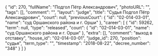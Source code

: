 {
    "id": 270,
    "fullName": "Подгол Пётр Александрович",
    "photoURL": "",
    "tags": [],
    "comment": "",
    "layout": "judge",
    "title": "Судья Подгол Пётр Александрович",
    "court": null,
    "previousCourt": {
        "id": "02-014-03-01",
        "name": "суд Оршанского района и г. Орши"
    },
    "career": [
        {
            "id": 59262,
            "term": null,
            "type": "released",
            "court": {
                "id": "02-014-03-01",
                "name": "суд Оршанского района и г. Орши"
            },
            "extra": [],
            "comment": "выход в отставку",
            "house_id": "02-014-03-01",
            "judge_id": 270,
            "position": "судья",
            "term_type": "",
            "timestamp": "2018-08-22",
            "decree_number": "348"
        }
    ]
}